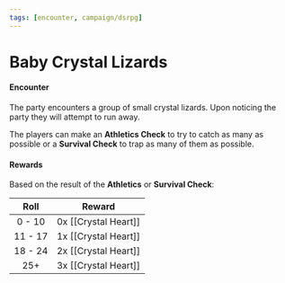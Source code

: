 ```yaml
---
tags: [encounter, campaign/dsrpg]
---
```


# Baby Crystal Lizards

#### Encounter
The party encounters a group of small crystal lizards. Upon noticing the party they will attempt to run away.

The players can make an **Athletics Check** to try to catch as many as possible or a **Survival Check** to trap as many of them as possible. 

#### Rewards
Based on the result of the **Athletics** or **Survival Check**:

|  Roll   |        Reward        |
|:-------:|:--------------------:|
| 0 - 10  | 0x [[Crystal Heart]] |
| 11 - 17 | 1x [[Crystal Heart]] |
| 18 - 24 | 2x [[Crystal Heart]] |
|   25+   | 3x [[Crystal Heart]] |

